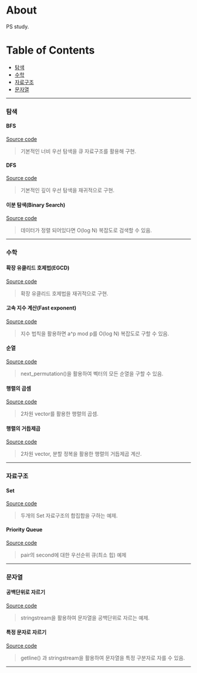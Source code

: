 # About
PS study.

# Table of Contents
- [탐색](https://github.com/xvzc/algorithms#탐색)
- [수학](https://github.com/xvzc/algorithms#수학)
- [자료구조](https://github.com/xvzc/algorithms#자료구조)
- [문자열](https://github.com/xvzc/algorithms#문자열)

- - - - - - - - - - - - - - - - - - - - - -
  
### 탐색

#### BFS
[Source code](https://github.com/xvzc/algorithms/blob/main/study/search/bfs_queue.cpp)  
> 기본적인 너비 우선 탐색을 큐 자료구조를 활용해 구현.  

#### DFS
[Source code](https://github.com/xvzc/algorithms/blob/main/study/search/dfs_recursive.cpp)  
> 기본적인 깊이 우선 탐색을 재귀적으로 구현.

#### 이분 탐색(Binary Search)
[Source code](https://github.com/xvzc/algorithms/blob/main/study/search/binary_search.cpp)  
> 데이터가 정렬 되어있다면 O(log N) 복잡도로 검색할 수 있음.

- - - - - - - - - - - - - - - - - - - - - -

### 수학

#### 확장 유클리드 호제법(EGCD)
[Source code](https://github.com/xvzc/algorithms/blob/main/study/math/extended_gcd.cpp)  
> 확장 유클리드 호제법을 재귀적으로 구현.

#### 고속 지수 계산(Fast exponent)
[Source code](https://github.com/xvzc/algorithms/blob/main/study/math/fast_exponent.cpp)  
> 지수 법칙을 활용하면 a^p mod p를 O(log N) 복잡도로 구할 수 있음.

#### 순열
[Source code](https://github.com/xvzc/algorithms/blob/main/study/math/next_permutation.cpp)  
> next_permutation()을 활용하여 벡터의 모든 순열을 구할 수 있음.

#### 행렬의 곱셈
[Source code](https://github.com/xvzc/algorithms/blob/main/study/math/multiply_matrix.cpp)  
> 2차원 vector를 활용한 행렬의 곱셈.

#### 행렬의 거듭제곱
[Source code](https://github.com/xvzc/algorithms/blob/main/study/math/matrix_power.cpp)  
> 2차원 vector, 분할 정복을 활용한 행렬의 거듭제곱 계산.

- - - - - - - - - - - - - - - - - - - - - -

### 자료구조

#### Set
[Source code](https://github.com/xvzc/algorithms/blob/main/study/data_structure/set_union.cpp)  
> 두개의 Set 자료구조의 합집합을 구하는 예제.

#### Priority Queue
[Source code](https://github.com/xvzc/algorithms/blob/main/study/data_structure/priority_queue.cpp)  

> pair의 second에 대한 우선순위 큐(최소 힙) 예제
- - - - - - - - - - - - - - - - - - - - - -

### 문자열

#### 공백단위로 자르기
[Source code](https://github.com/xvzc/algorithms/blob/main/study/string/whitespace_tokenizer.cpp)  
> stringstream을 활용하여 문자열을 공백단위로 자르는 예제.

#### 특정 문자로 자르기
[Source code](https://github.com/xvzc/algorithms/blob/main/study/string/tokenizer.cpp)  
> getline() 과 stringstream을 활용하여 문자열을 특정 구분자로 자를 수 있음.

- - - - - - - - - - - - - - - - - - - - - -  


